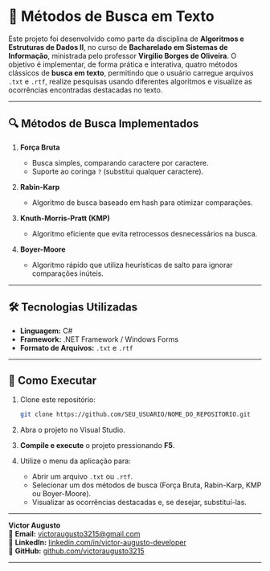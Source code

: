 # 📝 Métodos de Busca em Texto

Este projeto foi desenvolvido como parte da disciplina de **Algoritmos e Estruturas de Dados II**, no curso de **Bacharelado em Sistemas de Informação**, 
ministrada pelo professor **Virgilio Borges de Oliveira**. O objetivo é implementar, de forma prática e interativa, quatro métodos clássicos de **busca em texto**,
permitindo que o usuário carregue arquivos `.txt` e `.rtf`, realize pesquisas usando diferentes algoritmos e visualize as ocorrências encontradas destacadas no texto.

---

## 🔍 Métodos de Busca Implementados

1. **Força Bruta**  
   - Busca simples, comparando caractere por caractere.  
   - Suporte ao coringa `?` (substitui qualquer caractere).  

2. **Rabin-Karp**  
   - Algoritmo de busca baseado em hash para otimizar comparações.  

3. **Knuth-Morris-Pratt (KMP)**  
   - Algoritmo eficiente que evita retrocessos desnecessários na busca.  

4. **Boyer-Moore**  
   - Algoritmo rápido que utiliza heurísticas de salto para ignorar comparações inúteis.  

---

## 🛠️ Tecnologias Utilizadas

- **Linguagem:** C#
- **Framework:** .NET Framework / Windows Forms
- **Formato de Arquivos:** `.txt` e `.rtf`

---

## 🚀 Como Executar

1. Clone este repositório:
   ```bash
   git clone https://github.com/SEU_USUARIO/NOME_DO_REPOSITORIO.git 

2. Abra o projeto no Visual Studio.

3. **Compile e execute** o projeto pressionando **F5**.

4. Utilize o menu da aplicação para:
   - Abrir um arquivo `.txt` ou `.rtf`.
   - Selecionar um dos métodos de busca (Força Bruta, Rabin-Karp, KMP ou Boyer-Moore).
   - Visualizar as ocorrências destacadas e, se desejar, substituí-las.

---

**Victor Augusto**  
📧 **Email:** [victoraugusto3215@gmail.com](mailto:victoraugusto3215@gmail.com)  
💼 **LinkedIn:** [linkedin.com/in/victor-augusto-developer](https://www.linkedin.com/in/victor-augusto-developer/)  
🐙 **GitHub:** [github.com/victoraugusto3215](https://github.com/victoraugusto3215)

---
